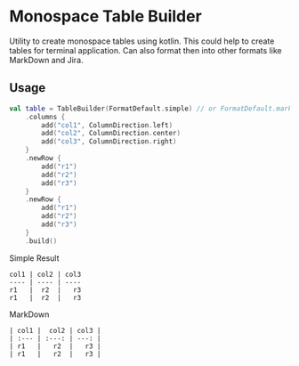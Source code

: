 # Monospace Table Builder
Utility to create monospace tables using kotlin.
This could help to create tables for terminal application.
Can also format then into other formats like MarkDown and Jira.


## Usage
```kotlin
val table = TableBuilder(FormatDefault.simple) // or FormatDefault.markdown 
    .columns {
        add("col1", ColumnDirection.left)
        add("col2", ColumnDirection.center)
        add("col3", ColumnDirection.right)
    }
    .newRow {
        add("r1")
        add("r2")
        add("r3")
    }
    .newRow {
        add("r1")
        add("r2")
        add("r3")
    }
    .build()
```

Simple Result
```
col1 | col2 | col3
---- | ---- | ----
r1   |  r2  |   r3
r1   |  r2  |   r3
```

MarkDown
```
| col1 |  col2 | col3 |
| :--- | :---: | ---: |
| r1   |   r2  |   r3 |
| r1   |   r2  |   r3 |
```

